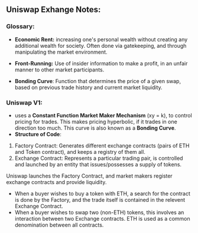 ## Uniswap Exhange Notes:

### Glossary:

- **Economic Rent:** increasing one's personal wealth without creating any additional wealth for society. Often done via gatekeeping, and through manipulating the market environment.

- **Front-Running:** Use of insider information to make a profit, in an unfair manner to other market participants.

- **Bonding Curve**: Function that determines the price of a given swap, based on previous trade history and current market liquidity.


### Uniswap V1:

- uses a **Constant Function Market Maker Mechanism** (xy = k), to control pricing for trades. This makes pricing hyperbolic, if it trades in one direction too much. This curve is also known as a **Bonding Curve**.
- **Structure of Code**:

1) Factory Contract: Generates different exchange contracts (pairs of ETH and Token contract), and keeps a registry of them all.
2) Exchange Contract: Represents a particular trading pair, is controlled and launched by an entity that issues/possesses a supply of tokens. 

Uniswap launches the Factory Contract, and market makers register exchange contracts and provide liquidity.

- When a buyer wishes to buy a token with ETH, a search for the contract is done by the Factory, and the trade itself is contained in the relevent Exchange Contract.
- When a buyer wishes to swap two (non-ETH) tokens, this involves an interaction between two Exchange contracts. ETH is used as a common denomination between all contracts.